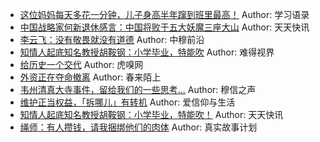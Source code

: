 - [这位妈妈每天多花一分钟，儿子身高半年蹿到班里最高！](http://wechatscope.jmsc.hku.hk:8000/html?fn=gh_e943cc9c9b6d_2018-08-06_2652256121_pniFzHy7O0.y.tar.gz)
Author: 学习语录
- [中国战略家何新退休感言：中国将败于五大妖魔三座大山](http://wechatscope.jmsc.hku.hk:8000/html?fn=gh_aa94b7e40c0a_2018-08-06_2651974045_lvyLf2QgaK.y.tar.gz)
Author: 天天快讯
- [李云飞：没有敬畏就没有道德](http://wechatscope.jmsc.hku.hk:8000/html?fn=gh_a8eac45b1638_2018-08-06_2247487363_05SbauWgRh.y.tar.gz)
Author: 中穆前沿
- [知情人起底知名教授胡鞍钢：小学毕业，特能吹](http://wechatscope.jmsc.hku.hk:8000/html?fn=gh_1c6cefeca9ab_2018-08-06_2247487527_alf0qXW3PS.y.tar.gz)
Author: 难得视界
- [给历史一个交代](http://wechatscope.jmsc.hku.hk:8000/html?fn=wxid_7620846208112_2018-08-06_2655548762_qJaDB0gmQn.y.tar.gz)
Author: 虎嗅网
- [外资正在夺命撤离](http://wechatscope.jmsc.hku.hk:8000/html?fn=gh_8292129c8b5c_2018-08-06_2247484587_LD60sfmt3N.y.tar.gz)
Author: 春来陌上
- [韦州清真大寺事件，留给我们的一些思考...](http://wechatscope.jmsc.hku.hk:8000/html?fn=gh_1f09dd007786_2018-08-06_2648776761_BGATZQN0Xk.y.tar.gz)
Author: 穆信之声
- [维护正当权益，「拆哪儿」有转机](http://wechatscope.jmsc.hku.hk:8000/html?fn=gh_c21147327e44_2018-08-06_2247486793_JA36dwVc7W.y.tar.gz)
Author: 爱信仰与生活
- [知情人起底知名教授胡鞍钢：小学毕业，特能吹！](http://wechatscope.jmsc.hku.hk:8000/html?fn=gh_aa94b7e40c0a_2018-08-06_2651974045_oYrADikWls.y.tar.gz)
Author: 天天快讯
- [绳师：有人攒钱，请我捆绑他们的肉体](http://wechatscope.jmsc.hku.hk:8000/html?fn=gh_d11fd4dbf511_2018-08-06_2247490547_Bn1VPFEX5M.y.tar.gz)
Author: 真实故事计划
